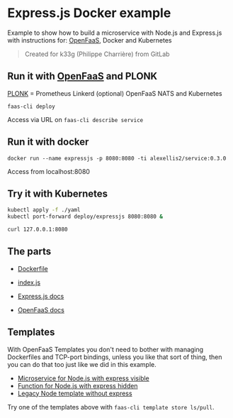 # Express.js Docker example

Example to show how to build a microservice with Node.js and Express.js with instructions for: [OpenFaaS](https://github.com/openfaas/faas), Docker and Kubernetes

> Created for k33g (Philippe Charrière) from GitLab

## Run it with [OpenFaaS](https://github.com/openfaas/faas) and PLONK

[PLONK](https://skillsmatter.com/skillscasts/14268-serverless-2-0-get-started-with-the-plonk-stack?utm_medium=social&utm_source=twitter&utm_campaign=bafdbc&utm_content=skillscast) = Prometheus Linkerd (optional) OpenFaaS NATS and Kubernetes

```
faas-cli deploy
```

Access via URL on `faas-cli describe service`

## Run it with docker

```
docker run --name expressjs -p 8080:8080 -ti alexellis2/service:0.3.0
```

Access from localhost:8080

## Try it with Kubernetes

```sh
kubectl apply -f ./yaml
kubectl port-forward deploy/expressjs 8080:8080 &

curl 127.0.0.1:8080
```

## The parts

* [Dockerfile](./Dockerfile)

* [index.js](./index.js)

* [Express.js docs](https://expressjs.com)

* [OpenFaaS docs](https://www.openfaas.com/)

## Templates

With OpenFaaS Templates you don't need to bother with managing Dockerfiles and TCP-port bindings, unless you like that sort of thing, then you can do that too just like we did in this example.

* [Microservice for Node.js with express visible](https://github.com/openfaas-incubator/node10-express-service/)
* [Function for Node.js with express hidden](https://github.com/openfaas-incubator/node10-express-service/)
* [Legacy Node template without express](https://github.com/openfaas/templates/tree/master/template/node)

Try one of the templates above with `faas-cli template store ls/pull`.


